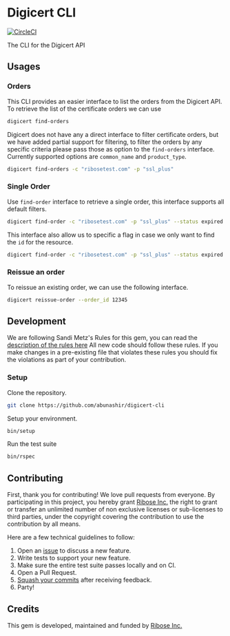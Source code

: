 # Digicert CLI

[![CircleCI](https://circleci.com/gh/abunashir/digicert-cli.svg?style=svg&circle-token=479409dc95a0866bfeefd87a285202d7e883b51c)](https://circleci.com/gh/abunashir/digicert-cli)

The CLI for the Digicert API

## Usages

### Orders

This CLI provides an easier interface to list the orders from the Digicert API.
To retrieve the list of the certificate orders we can use

```sh
digicert find-orders
```

Digicert does not have any a direct interface to filter certificate orders,
but we have added partial support for filtering, to filter the orders by any
specific criteria please pass those as option to the `find-orders` interface.
Currently supported options are `common_name` and `product_type`.

```sh
digicert find-orders -c "ribosetest.com" -p "ssl_plus"
```

### Single Order

Use `find-order` interface to retrieve a single order, this interface supports
all default filters.

```sh
digicert find-order -c "ribosetest.com" -p "ssl_plus" --status expired
```

This interface also allow us to specific a flag in case we only want to find
the `id` for the resource.

```sh
digicert find-order -c "ribosetest.com" -p "ssl_plus" --status expired --quiet
```

### Reissue an order

To reissue an existing order, we can use the following interface.

```sh
digicert reissue-order --order_id 12345
```

## Development

We are following Sandi Metz's Rules for this gem, you can read the
[description of the rules here][sandi-metz] All new code should follow these
rules. If you make changes in a pre-existing file that violates these rules you
should fix the violations as part of your contribution.

### Setup

Clone the repository.

```sh
git clone https://github.com/abunashir/digicert-cli
```

Setup your environment.

```sh
bin/setup
```

Run the test suite

```sh
bin/rspec
```

## Contributing

First, thank you for contributing! We love pull requests from everyone. By
participating in this project, you hereby grant [Ribose Inc.][riboseinc] the
right to grant or transfer an unlimited number of non exclusive licenses or
sub-licenses to third parties, under the copyright covering the contribution
to use the contribution by all means.

Here are a few technical guidelines to follow:

1. Open an [issue][issues] to discuss a new feature.
1. Write tests to support your new feature.
1. Make sure the entire test suite passes locally and on CI.
1. Open a Pull Request.
1. [Squash your commits][squash] after receiving feedback.
1. Party!


## Credits

This gem is developed, maintained and funded by [Ribose Inc.][riboseinc]

[riboseinc]: https://www.ribose.com
[issues]: https://github.com/abunashir/digicert-cli/issues
[squash]: https://github.com/thoughtbot/guides/tree/master/protocol/git#write-a-feature
[sandi-metz]: http://robots.thoughtbot.com/post/50655960596/sandi-metz-rules-for-developers

